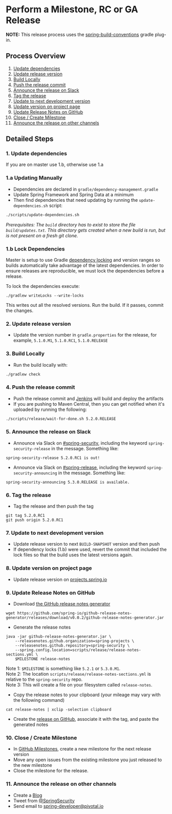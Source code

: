 # Perform a Milestone, RC or GA Release

**NOTE:** This release process uses the [spring-build-conventions](https://github.com/spring-gradle-plugins/spring-build-conventions) gradle plug-in. 

## Process Overview

1. [Update dependencies](#1-update-dependencies)
2. [Update release version](#2-update-release-version)
3. [Build Locally](#3-build-locally)
4. [Push the release commit](#4-push-the-release-commit)
5. [Announce the release on Slack](#5-announce-the-release-on-slack)
6. [Tag the release](#6-tag-the-release)
7. [Update to next development version](#7-update-to-next-development-version)
8. [Update version on project page](#8-update-version-on-project-page)
9. [Update Release Notes on GitHub](#9-update-release-notes-on-github)
10. [Close / Create Milestone](#10-close--create-milestone)
11. [Announce the release on other channels](#11-announce-the-release-on-other-channels)


## Detailed Steps

### 1. Update dependencies

If you are on master use 1.b, otherwise use 1.a

### 1.a Updating Manually

- Dependencies are declared in `gradle/dependency-management.gradle`
- Update Spring Framework and Spring Data at a minimum
- Then find dependencies that need updating by running the `update-dependencies.sh` script:
```bash
./scripts/update-dependencies.sh
```
_Prerequisites: The `build` directory has to exist to store the file `build/updates.txt`. This directory gets created when a new build is run, but is not present on a fresh git clone._

### 1.b Lock Dependencies

Master is setup to use Gradle [dependency locking](https://docs.gradle.org/current/userguide/dependency_locking.html) and version ranges so builds automatically take advantage of the latest dependencies. In order to ensure releases are reproducible, we must lock the dependencies before a release.

To lock the dependencies execute:

```
./gradlew writeLocks --write-locks
```

This writes out all the resolved versions. Run the build. If it passes, commit the changes.

### 2. Update release version
 
- Update the version number in `gradle.properties` for the release, for example, `5.1.0.M1`, `5.1.0.RC1`, `5.1.0.RELEASE` 

### 3. Build Locally

- Run the build locally with:
```bash
./gradlew check
```

### 4. Push the release commit
 
- Push the release commit and [Jenkins](https://jenkins.spring.io/job/spring-security/) will build and deploy the artifacts
- If you are pushing to Maven Central, then you can get notified when it's uploaded by running the following:
```bash
./scripts/release/wait-for-done.sh 5.2.0.RELEASE
```

### 5. Announce the release on Slack

- Announce via Slack on [#spring-security](https://pivotal.slack.com/messages/spring-security), including the keyword `spring-security-release` in the message. Something like:
```
spring-security-release 5.2.0.RC1 is out!
```

- Announce via Slack on [#spring-release](https://pivotal.slack.com/messages/spring-release), including the keyword `spring-security-announcing` in the message. Something like:
```
spring-security-announcing 5.3.0.RELEASE is available.
```

### 6. Tag the release

- Tag the release and then push the tag
```
git tag 5.2.0.RC1
git push origin 5.2.0.RC1
```

### 7. Update to next development version
 
- Update release version to next `BUILD-SNAPSHOT` version and then push
- If dependency locks (1.b) were used, revert the commit that included the lock files so that the build uses the latest versions again.

### 8. Update version on project page

- Update release version on [projects.spring.io](https://spring.io/admin/projects/spring-security)

### 9. Update Release Notes on GitHub

- Download [the GitHub release notes generator](https://github.com/spring-io/github-release-notes-generator/releases/latest)
```
wget https://github.com/spring-io/github-release-notes-generator/releases/download/v0.0.2/github-release-notes-generator.jar
```

- Generate the release notes
```
java -jar github-release-notes-generator.jar \
    --releasenotes.github.organization=spring-projects \
    --releasenotes.github.repository=spring-security \
    --spring.config.location=scripts/release/release-notes-sections.yml \
    $MILESTONE release-notes
```
Note 1: `$MILESTONE` is something like `5.2.1` or `5.3.0.M1`.  
Note 2: The location `scripts/release/release-notes-sections.yml` is relative to the `spring-security` repo.  
Note 3: This will create a file on your filesystem called `release-notes`.  

- Copy the release notes to your clipboard (your mileage may vary with the following command)
```
cat release-notes | xclip -selection clipboard
```

- Create the [release on GitHub](https://github.com/spring-projects/spring-security/releases), associate it with the tag, and paste the generated notes

### 10. Close / Create Milestone

- In [GitHub Milestones](https://github.com/spring-projects/spring-security/milestones), 
create a new milestone for the next release version
- Move any open issues from the existing milestone you just released to the new milestone
- Close the milestone for the release.

### 11. Announce the release on other channels

- Create a [Blog](https://spring.io/admin/blog)
- Tweet from [@SpringSecurity](https://twitter.com/springsecurity)
- Send email to spring-developer@pivotal.io

